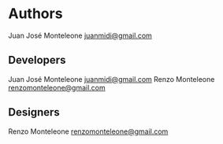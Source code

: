 # Authors
Juan José Monteleone <juanmidi@gmail.com>

## Developers

Juan José Monteleone <juanmidi@gmail.com>
Renzo Monteleone <renzomonteleone@gmail.com>

## Designers

Renzo Monteleone <renzomonteleone@gmail.com>